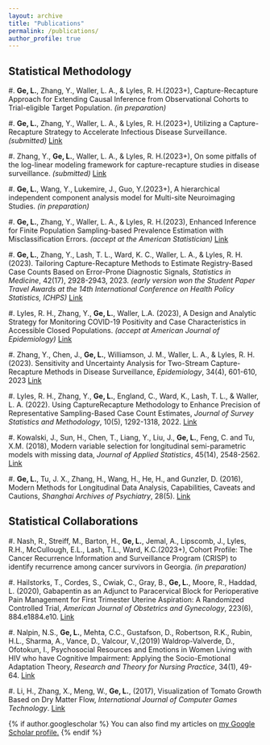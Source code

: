 ```yaml
---
layout: archive
title: "Publications"
permalink: /publications/
author_profile: true
---
```


<!---
{% include base_path %}

{% for post in site.publications reversed %}
  {% include archive-single.html %}
{% endfor %}

#. Hamaya, R., Wang, P., **Ge, L.**, Wang, M. (2023+), Statistical tests for comparing the associations of multiple exposures with a same outcome. _(in preparation)_

#. Hou, Z., **Ge, L.**, Wang, M. (2023+), Different ceiling approaches to deal with exposure outliers in Cox model settings: a simulation study. _(in preparation)_

-->

Statistical Methodology
------
#. **Ge, L.**, Zhang, Y., Waller, L. A., & Lyles, R. H.(2023+), Capture-Recapture Approach for Extending Causal Inference from Observational Cohorts to Trial-eligible Target Population. _(in preparation)_

#. **Ge, L.**, Zhang, Y., Waller, L. A., & Lyles, R. H.(2023+), Utilizing a Capture-Recapture Strategy to Accelerate Infectious Disease Surveillance. _(submitted)_ [Link](https://arxiv.org/abs/2307.00214)

#. Zhang, Y., **Ge, L.**, Waller, L. A., & Lyles, R. H.(2023+), On some pitfalls of the log-linear modeling framework for capture-recapture studies in disease surveillance. _(submitted)_ [Link](https://arxiv.org/abs/2306.10666)

#. **Ge, L.**, Wang, Y., Lukemire, J., Guo, Y.(2023+), A hierarchical independent component analysis model for Multi-site Neuroimaging Studies. _(in preparation)_

#. **Ge, L.**, Zhang, Y., Waller, L. A., & Lyles, R. H.(2023), Enhanced Inference for Finite Population Sampling-based Prevalence Estimation with Misclassification Errors. _(accept at the American Statistician)_ [Link](https://arxiv.org/abs/2302.03558)

#. **Ge, L.**, Zhang, Y., Lash, T. L., Ward, K. C., Waller, L. A., & Lyles, R. H.(2023). Tailoring Capture-Recapture Methods to Estimate Registry-Based Case Counts Based on Error-Prone Diagnostic Signals, _Statistics in Medicine_, 42(17), 2928-2943, 2023. _(early version won the Student Paper Travel Awards at the 14th International Conference on Health Policy Statistics, ICHPS)_ [Link](https://doi.org/10.1002/sim.9759)

#. Lyles, R. H., Zhang, Y., **Ge, L.**, Waller, L.A. (2023), A Design and Analytic Strategy for Monitoring COVID-19 Positivity and Case Characteristics in Accessible Closed Populations. _(accept at American Journal of Epidemiology)_ [Link](https://arxiv.org/abs/2212.04911)

#. Zhang, Y., Chen, J., **Ge, L.**, Williamson, J. M., Waller, L. A., & Lyles, R. H. (2023). Sensitivity and Uncertainty Analysis for Two-Stream Capture-Recapture Methods in Disease Surveillance, _Epidemiology_, 34(4), 601-610, 2023 [Link](https://doi.org/10.1097/EDE.0000000000001614)

#. Lyles, R. H., Zhang, Y., **Ge, L.**, England, C., Ward, K., Lash, T. L., & Waller, L. A. (2022). Using CaptureRecapture Methodology to Enhance Precision of Representative Sampling-Based Case Count Estimates, _Journal of Survey Statistics and Methodology_, 10(5), 1292-1318, 2022. [Link](https://doi.org/10.1093/jssam/smab052)

#. Kowalski, J., Sun, H., Chen, T., Liang, Y., Liu, J., **Ge, L.**, Feng, C. and Tu, X.M. (2018), Modern variable selection for longitudinal semi-parametric models with missing data, _Journal of Applied Statistics_, 45(14), 2548-2562. [Link](https://doi.org/10.1080/02664763.2018.1426739)

#. **Ge, L.**, Tu, J. X., Zhang, H., Wang, H., He, H., and Gunzler, D. (2016), Modern Methods for Longitudinal Data Analysis, Capabilities, Caveats and Cautions, _Shanghai Archives of Psychiatry_, 28(5). [Link](https://www.ncbi.nlm.nih.gov/pmc/articles/PMC5434286/)

Statistical Collaborations
------
#. Nash, R., Streiff, M., Barton, H., **Ge, L.**, Jemal, A., Lipscomb, J., Lyles, R.H., McCullough, E.L., Lash, T.L., Ward, K.C.(2023+), Cohort Profile: The Cancer Recurrence Information and Surveillance Program (CRISP) to identify recurrence among cancer survivors in Georgia.  _(in preparation)_

#. Hailstorks, T., Cordes, S., Cwiak, C., Gray, B., **Ge, L.**, Moore, R., Haddad, L. (2020), Gabapentin as an Adjunct to Paracervical Block for Perioperative Pain Management for First Trimester Uterine Aspiration: A Randomized Controlled Trial, _American Journal of Obstetrics and Gynecology_, 223(6), 884.e1884.e10. [Link](https://doi.org/10.1016/j.ajog.2020.06.011)

#. Nalpin, N.S., **Ge, L.**, Mehta, C.C., Gustafson, D., Robertson, R.K., Rubin, H.L., Sharma, A., Vance, D., Valcour, V.,(2019) Waldrop-Valverde, D., Ofotokun, I., Psychosocial Resources and Emotions in Women Living with HIV who have Cognitive Impairment: Applying the Socio-Emotional Adaptation Theory, _Research and Theory for Nursing Practice_, 34(1), 49-64. [Link](https://connect.springerpub.com/content/sgrrtnp/34/1/49.abstract)

#. Li, H., Zhang, X., Meng, W., **Ge, L.**, (2017), Visualization of Tomato Growth Based on Dry Matter Flow, _International Journal of Computer Games Technology_. [Link](https://doi.org/10.1155/2017/2302731)



{% if author.googlescholar %}
  You can also find my articles on <u><a href="{{author.googlescholar}}">my Google Scholar profile</a>.</u>
{% endif %}